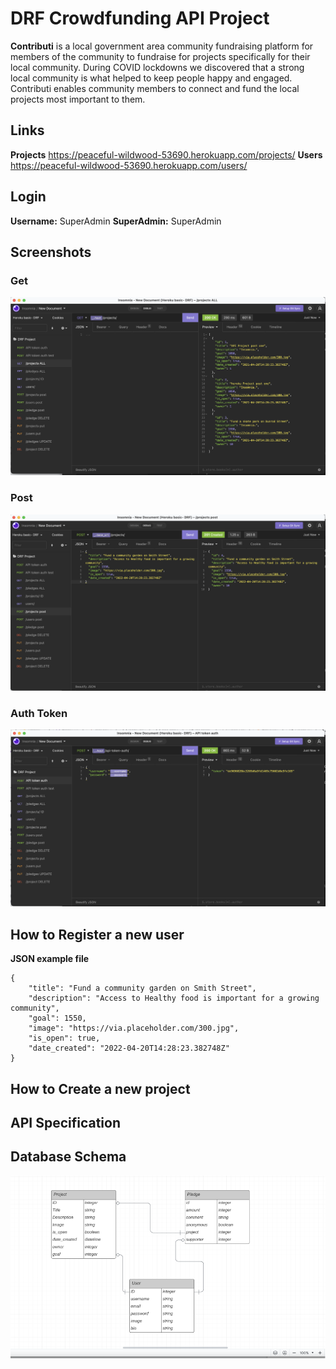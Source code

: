# DRF Crowdfunding API Project
**Contributi** is a local government area community fundraising platform for members of the community to fundraise for projects specifically for their local community. During COVID lockdowns we discovered that a strong local community is what helped to keep people happy and engaged. Contributi enables community members to connect and fund the local projects most important to them.

## Links
**Projects**
https://peaceful-wildwood-53690.herokuapp.com/projects/
**Users**
https://peaceful-wildwood-53690.herokuapp.com/users/

## Login

**Username:** SuperAdmin
**SuperAdmin:** SuperAdmin

## Screenshots
### Get ###
![get request](/screenshots/Get%20Projects.png)

### Post ###
![post request](/screenshots/Post%20Project.png)

### Auth Token ###
![auth token](/screenshots/Token%20Auth.png)

## How to Register a new user

**JSON example file**

```
{
	"title": "Fund a community garden on Smith Street",
	"description": "Access to Healthy food is important for a growing community",
	"goal": 1550,
	"image": "https://via.placeholder.com/300.jpg",
	"is_open": true,
	"date_created": "2022-04-20T14:28:23.382748Z"
}
```

## How to Create a new project

## API Specification

## Database Schema 
![database schema](/screenshots/database%20schema.png)